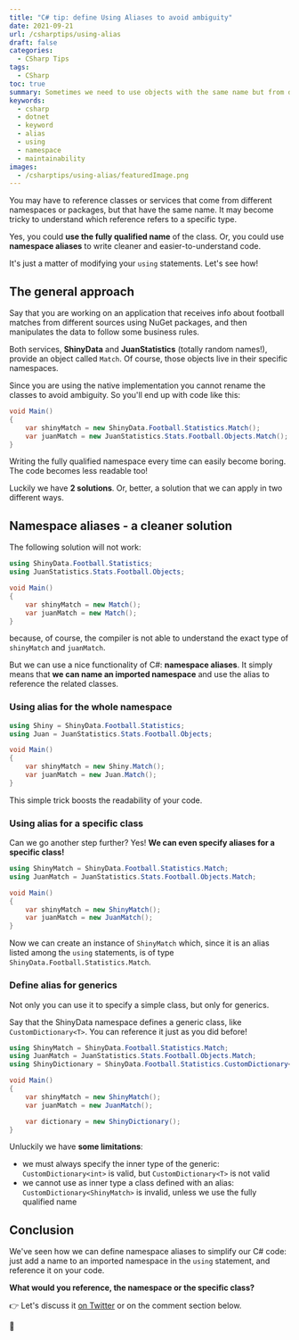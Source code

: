 ```yaml
---
title: "C# tip: define Using Aliases to avoid ambiguity"
date: 2021-09-21
url: /csharptips/using-alias
draft: false
categories:
  - CSharp Tips
tags:
  - CSharp
toc: true
summary: Sometimes we need to use objects with the same name but from different namespaces. How to remove that ambiguity? By Using Aliases!
keywords:
  - csharp
  - dotnet
  - keyword
  - alias
  - using
  - namespace
  - maintainability
images:
  - /csharptips/using-alias/featuredImage.png
---
```


You may have to reference classes or services that come from different namespaces or packages, but that have the same name. It may become tricky to understand which reference refers to a specific type.

Yes, you could **use the fully qualified name** of the class. Or, you could use **namespace aliases** to write cleaner and easier-to-understand code.

It's just a matter of modifying your `using` statements. Let's see how!

## The general approach

Say that you are working on an application that receives info about football matches from different sources using NuGet packages, and then manipulates the data to follow some business rules.

Both services, **ShinyData** and **JuanStatistics** (totally random names!), provide an object called `Match`. Of course, those objects live in their specific namespaces.

Since you are using the native implementation you cannot rename the classes to avoid ambiguity. So you'll end up with code like this:

```cs
void Main()
{
    var shinyMatch = new ShinyData.Football.Statistics.Match();
    var juanMatch = new JuanStatistics.Stats.Football.Objects.Match();
}
```

Writing the fully qualified namespace every time can easily become boring. The code becomes less readable too!

Luckily we have **2 solutions**. Or, better, a solution that we can apply in two different ways.

## Namespace aliases - a cleaner solution

The following solution will not work:

```cs
using ShinyData.Football.Statistics;
using JuanStatistics.Stats.Football.Objects;

void Main()
{
    var shinyMatch = new Match();
    var juanMatch = new Match();
}
```

because, of course, the compiler is not able to understand the exact type of `shinyMatch` and `juanMatch`.

But we can use a nice functionality of C#: **namespace aliases**. It simply means that **we can name an imported namespace** and use the alias to reference the related classes.

### Using alias for the whole namespace

```cs
using Shiny = ShinyData.Football.Statistics;
using Juan = JuanStatistics.Stats.Football.Objects;

void Main()
{
    var shinyMatch = new Shiny.Match();
    var juanMatch = new Juan.Match();
}
```

This simple trick boosts the readability of your code.

### Using alias for a specific class

Can we go another step further? Yes! **We can even specify aliases for a specific class!**

```cs
using ShinyMatch = ShinyData.Football.Statistics.Match;
using JuanMatch = JuanStatistics.Stats.Football.Objects.Match;

void Main()
{
    var shinyMatch = new ShinyMatch();
    var juanMatch = new JuanMatch();
}
```

Now we can create an instance of `ShinyMatch` which, since it is an alias listed among the `using` statements, is of type `ShinyData.Football.Statistics.Match`.

### Define alias for generics

Not only you can use it to specify a simple class, but only for generics.

Say that the ShinyData namespace defines a generic class, like `CustomDictionary<T>`. You can reference it just as you did before!

```cs
using ShinyMatch = ShinyData.Football.Statistics.Match;
using JuanMatch = JuanStatistics.Stats.Football.Objects.Match;
using ShinyDictionary = ShinyData.Football.Statistics.CustomDictionary<int>;

void Main()
{
    var shinyMatch = new ShinyMatch();
    var juanMatch = new JuanMatch();

    var dictionary = new ShinyDictionary();
}
```

Unluckily we have **some limitations**:

- we must always specify the inner type of the generic: `CustomDictionary<int>` is valid, but `CustomDictionary<T>` is not valid
- we cannot use as inner type a class defined with an alias: `CustomDictionary<ShinyMatch>` is invalid, unless we use the fully qualified name

## Conclusion

We've seen how we can define namespace aliases to simplify our C# code: just add a name to an imported namespace in the `using` statement, and reference it on your code.

**What would you reference, the namespace or the specific class?**

👉 Let's discuss it [on Twitter](https://twitter.com/BelloneDavide/status/1343606638280765440 "Original tweet on Twitter") or on the comment section below.

🐧
